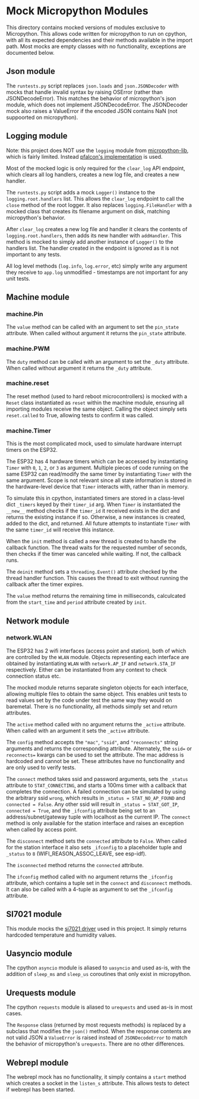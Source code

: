 # Mock Micropython Modules

This directory contains mocked versions of modules exclusive to Micropython. This allows code written for micropython to run on cpython, with all its expected dependencies and their methods available in the import path. Most mocks are empty classes with no functionality, exceptions are documented below.

## Json module

The `runtests.py` script replaces `json.loads` and `json.JSONDecoder` with mocks that handle invalid syntax by raising OSError (rather than JSONDecodeError). This matches the behavior of micropython's json module, which does not implement JSONDecodeError. The JSONDecoder mock also raises a ValueError if the encoded JSON contains NaN (not suppoorted on micropython).

## Logging module

Note: this project does NOT use the `logging` module from [micropython-lib](https://github.com/micropython/micropython-lib/tree/c113611765278b2fc8dcf8b2f2c3513b35a69b39), which is fairly limited. Instead [pfalcon's implementation](https://github.com/pfalcon/pycopy-lib/blob/master/logging/logging/__init__.py) is used.

Most of the mocked logic is only required for the `clear_log` API endpoint, which clears all log handlers, creates a new log file, and creates a new handler.

The `runtests.py` script adds a mock `Logger()` instance to the `logging.root.handlers` list. This allows the `clear_log` endpoint to call the `close` method of the root logger. It also replaces `logging.FileHandler` with a mocked class that creates its filename argument on disk, matching micropython's behavior.

After `clear_log` creates a new log file and handler it clears the contents of `logging.root.handlers`, then adds its new handler with `addHandler`. This method is mocked to simply add another instance of `Logger()` to the handlers list. The handler created in the endpoint is ignored as it is not important to any tests.

All log level methods (`log.info`, `log.error`, etc) simply write any argument they receive to `app.log` unmodified - timestamps are not important for any unit tests.

## Machine module

### machine.Pin

The `value` method can be called with an argument to set the `pin_state` attribute. When called without argument it returns the `pin_state` attribute.

### machine.PWM

The `duty` method can be called with an argument to set the `_duty` attribute. When called without argument it returns the `_duty` attribute.

### machine.reset

The reset method (used to hard reboot microcontrollers) is mocked with a `Reset` class instantiated as `reset` within the machine module, ensuring all importing modules receive the same object. Calling the object simply sets `reset.called` to True, allowing tests to confirm it was called.

### machine.Timer

This is the most complicated mock, used to simulate hardware interrupt timers on the ESP32.

The ESP32 has 4 hardware timers which can be accessed by instantiating `Timer` with `0`, `1`, `2`, or `3` as argument. Multiple pieces of code running on the same ESP32 can read/modify the same timer by instantiating `Timer` with the same argument. Scope is not relevant since all state information is stored in the hardware-level device that `Timer` interacts with, rather than in memory.

To simulate this in cpython, instantiated timers are stored in a class-level dict `_timers` keyed by their `timer_id` arg. When `Timer` is instantiated the `__new__` method checks if the `timer_id` it received exists in the dict and returns the existing instance if so. Otherwise, a new instances is created, added to the dict, and returned. All future attempts to instantiate `Timer` with the same `timer_id` will receive this instance.

When the `init` method is called a new thread is created to handle the callback function. The thread waits for the requested number of seconds, then checks if the timer was canceled while waiting. If not, the callback runs.

The `deinit` method sets a `threading.Event()` attribute checked by the thread handler function. This causes the thread to exit without running the callback after the timer expires.

The `value` method returns the remaining time in milliseconds, calculcated from the `start_time` and `period` attribute created by `init`.

## Network module

### network.WLAN

The ESP32 has 2 wifi interfaces (access point and station), both of which are controlled by the `WLAN` module. Objects representing each interface are obtained by instantiating `WLAN` with `network.AP_IF` and `network.STA_IF` respectively. Either can be instantiated from any context to check connection status etc.

The mocked module returns separate singleton objects for each interface, allowing multiple files to obtain the same object. This enables unit tests to read values set by the code under test the same way they would on baremetal. There is no functionality, all methods simply set and return attributes.

The `active` method called with no argument returns the `_active` attribute. When called with an argument it sets the `_active` attribute.

The `config` method accepts the `"mac"`, `"ssid"`, and `"reconnects"` string arguments and returns the corresponding attribute. Alternately, the `ssid=` or `reconnects=` kwargs can be used to set the attribute. The mac address is hardcoded and cannot be set. These attributes have no functionality and are only used to verify tests.

The `connect` method takes ssid and password arguments, sets the `_status` attribute to `STAT_CONNECTING`, and starts a 100ms timer with a callback that completes the connection. A failed connection can be simulated by using the arbitrary ssid `wrong`, which results in `_status = STAT_NO_AP_FOUND` and `connected = False`. Any other ssid will result in `_status = STAT_GOT_IP`, `connected = True`, and the `_ifconfig` attribute being set to an address/subnet/gateway tuple with localhost as the current IP. The `connect` method is only available for the station interface and raises an exception when called by access point.

The `disconnect` method sets the `connected` attribute to `False`. When called for the station interface it also sets `_ifconfig` to a placeholder tuple and `_status` to `8` (WIFI_REASON_ASSOC_LEAVE, see esp-idf).

The `isconnected` method returns the `connected` attribute.

The `ifconfig` method called with no argument returns the `_ifconfig` attribute, which contains a tuple set in the `connect` and `disconnect` methods. It can also be called with a 4-tuple as argument to set the `_ifconfig` attribute.

## SI7021 module

This module mocks the [si7021 driver](https://github.com/chrisbalmer/micropython-si7021) used in this project. It simply returns hardcoded temperature and humidity values.


## Uasyncio module

The cpython `asyncio` module is aliased to `uasyncio` and used as-is, with the addition of `sleep_ms` and `sleep_us` coroutines that only exist in micropython.

## Urequests module

The cpython `requests` module is aliased to `urequests` and used as-is in most cases.

The `Response` class (returned by most requests methods) is replaced by a subclass that modifies the `json()` method. When the response contents are not valid JSON a `ValueError` is raised instead of `JSONDecodeError` to match the behavior of micropython's `urequests`. There are no other differences.

## Webrepl module

The webrepl mock has no functionality, it simply contains a `start` method which creates a socket in the `listen_s` attribute. This allows tests to detect if webrepl has been started.
